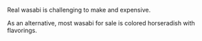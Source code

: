 Real wasabi is challenging to make and expensive.

As an alternative, most wasabi for sale is colored horseradish with flavorings.

